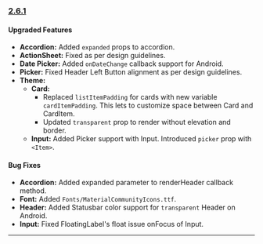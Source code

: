 ### [2.6.1](https://github.com/GeekyAnts/NativeBase/releases/tag/v2.6.1)

#### Upgraded Features

*   **Accordion:** Added `expanded` props to accordion.
*   **ActionSheet:** Fixed as per design guidelines.
*   **Date Picker:** Added `onDateChange` callback support for Android.
*   **Picker:** Fixed Header Left Button alignment as per design guidelines.
*   **Theme:**
    -   **Card:**
        -   Replaced `listItemPadding` for cards with new variable `cardItemPadding`. This lets to customize space between Card and CardItem.
        -   Updated `transparent` prop to render without elevation and border.
    -   **Input:** Added Picker support with Input. Introduced `picker` prop with `<Item>`.


#### Bug Fixes

*   **Accordion:** Added expanded parameter to renderHeader callback method.
*   **Font:** Added `Fonts/MaterialCommunityIcons.ttf`.
*   **Header:** Added Statusbar color support for `transparent` Header on Android.
*   **Input:** Fixed FloatingLabel's float issue onFocus of Input.

<hr>
